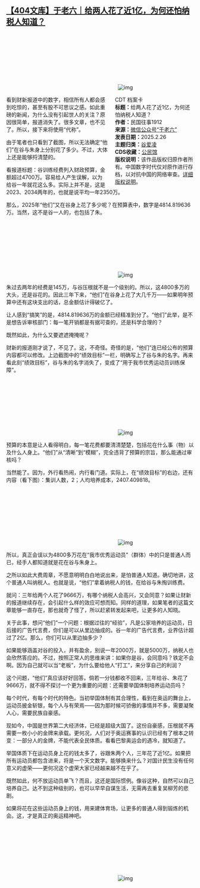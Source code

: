 <!--1740749003000-->
[【404文库】于老六｜给两人花了近1亿，为何还怕纳税人知道？](https://chinadigitaltimes.net/chinese/716186.html)
------

<p><img decoding="async" src="data:image/svg+xml,%3Csvg%20xmlns='http://www.w3.org/2000/svg'%20viewBox='0%200%200%200'%3E%3C/svg%3E" alt="img" data-lazy-src="https://chinadigitaltimes.net/chinese/files/2025/02/post-716186-67c1b7a14e294."><noscript><img decoding="async" src="https://chinadigitaltimes.net/chinese/files/2025/02/post-716186-67c1b7a14e294." alt="img"></noscript></p><div style="width:42%;float:right;padding-left:20px"><div class="su-spoiler su-spoiler-style-fancy su-spoiler-icon-chevron-circle su-spoiler-closed" data-scroll-offset="0" data-anchor-in-url="no"><div class="su-spoiler-title" tabindex="0" role="button"><span class="su-spoiler-icon"></span>CDT 档案卡</div><div class="su-spoiler-content su-u-clearfix su-u-trim"><strong>标题：</strong>给两人花了近1亿，为何还怕纳税人知道？<br><strong>作者：</strong>民国往事1912<br><strong>来源：</strong><a href="https://mp.weixin.qq.com/s/lOwgaQ6wpbCneFB88KMNCg" target="_blank" rel="noopener">微信公众号“于老六”</a><br><strong>发表日期：</strong>2025.2.26<br><strong>主题归类：</strong><a href="https://chinadigitaltimes.net/chinese/tag/谷爱凌" target="_blank">谷爱凌</a><br><strong>CDS收藏：</strong><a href="https://chinadigitaltimes.net/space/%E5%85%AC%E6%B0%91%E9%A6%86" target="_blank" rel="noopener">公民馆</a><br><strong>版权说明：</strong>该作品版权归原作者所有。中国数字时代仅对原作进行存档，以对抗中国的网络审查。<a href="https://chinadigitaltimes.net/chinese/copyright">详细版权说明</a>。</div></div></div><p>看到财新报道中的数字，相信所有人都会感到吃惊的，甚至有股不可思议之感。如此重磅的新闻，为什么没有引起世人的关注？原因很简单，报道消失了。很多文章，也不见了。所以，接下来将使用“代称”。</p><p>由于笔者也只看到了截图，所以无法确定“他们”在谷与朱身上分别花了多少。不过，大体上还是能够捋清楚的。</p><p>看报道标题：谷训练经费列入财政预算，金额超过4700万。容易给人产生误解，以为给谷一年就花这么多。实际上并不是，这是2023、2034两年的，也就是说平均一年2350万。</p><p>那么，2025年“他们”又在谷身上花了多少呢？在预算表中，数字是4814.819636万。当然，这不是谷一人的，也包括了朱。</p><p><img decoding="async" src="data:image/svg+xml,%3Csvg%20xmlns='http://www.w3.org/2000/svg'%20viewBox='0%200%200%200'%3E%3C/svg%3E" alt="img" data-lazy-src="https://chinadigitaltimes.net/chinese/files/2025/02/post-716186-67c1b7a154e5f."><noscript><img decoding="async" src="https://chinadigitaltimes.net/chinese/files/2025/02/post-716186-67c1b7a154e5f." alt="img"></noscript></p><p>朱过去两年的经费是145万，与谷压根就不是一个级别的。所以，这4800多万的大头，还是谷花的。因此三年下来，“他们”在谷身上花了大几千万——如果明年预算中还有这块支出的话，总金额估计得破亿了。</p><p>让人感到“搞笑”的是，4814.819636万的金额已经精准到分了。“他们”此举，是不是想告诉审核部门：每一笔开销都是有据可查的，还是科学合理的？</p><p>既然如此，为什么又要遮遮掩掩呢？</p><p>财新的报道刚才说了，不见了。这，不奇怪。奇怪的是，“他们”连已经公布的预算内容都可以修改。上边截图中的“绩效目标”一栏，明确写上了谷与朱的名字。再来看此刻“绩效目标”，谷与朱的名字消失了，变成了“用于我市优秀运动员训练保障”。</p><p><img decoding="async" src="data:image/svg+xml,%3Csvg%20xmlns='http://www.w3.org/2000/svg'%20viewBox='0%200%200%200'%3E%3C/svg%3E" alt="img" data-lazy-src="https://chinadigitaltimes.net/chinese/files/2025/02/post-716186-67c1b7a15ec9f.png"><noscript><img decoding="async" src="https://chinadigitaltimes.net/chinese/files/2025/02/post-716186-67c1b7a15ec9f.png" alt="img"></noscript></p><p>预算的本意是让人看得明白，每一笔花费都要清清楚楚，包括花在什么事（物）以及什么人身上。“他们”从“清晰”到“模糊”，完全违背了预算的宗旨，那么能通过审核吗？</p><p>当然能了。因为，外行看热闹，内行看门道。实际上，在“绩效目标”的右边，还有内容（看下图）：集训人数，2；人均培养成本，2407.409818。</p><p><img decoding="async" src="data:image/svg+xml,%3Csvg%20xmlns='http://www.w3.org/2000/svg'%20viewBox='0%200%200%200'%3E%3C/svg%3E" alt="img" data-lazy-src="https://chinadigitaltimes.net/chinese/files/2025/02/post-716186-67c1b7a1689ad.png"><noscript><img decoding="async" src="https://chinadigitaltimes.net/chinese/files/2025/02/post-716186-67c1b7a1689ad.png" alt="img"></noscript></p><p>所以，真正会误以为4800多万花在“我市优秀运动员”（群体）中的只是普通人而已，经手人都知道就是花在谷与朱身上。</p><p>之所以如此大费周章，不愿意明明白白地说出来，是怕普通人知道。确切地讲，这个普通人叫纳税人。也就是说，“他们”拿着纳税人的钱，在给谷与朱掏训练费。</p><p>就问：三年给两个人花了9666万，有哪个纳税人会高兴，又会同意？如果让财新的报道继续存在，会引起什么样的效应可想而知。同样的道理，如果笔者的这篇文章能够一直存在，那也就奇了怪了，所以赶紧转发起来吧，让更多的人知晓。</p><p>关于此事，想问“他们”一个问题：根据过往的“经验”，凡是公家培养的运动员，日后接的广告代言费，你们是可以从里边抽成的。谷一年的广告代言费，业界估计超过了2亿。那么，你们可以从里边抽多少？</p><p>如果能够涵盖对谷的投入，并有盈余，别说一年2000万，就是5000万，纳税人也会欣然答应的。不过，按照正常人的思维来讲：如果你是谷，会同意吗？铁定不会啊。因为自己就可以当“老板”，为什么要给他人“打工”，来分享自己的利润？</p><p>这个问题，“他们”真应该好好回答。倘若一分钱都收不回来，三年给谷、朱花了9666万，就不得不探讨一个更为重要的问题：还需要举国体制培养运动员吗？</p><p>每个时代，有每个时代的特色。当初举国体制有其合理性，看到在奥运的舞台上，运动员披金斩银，每个人与有荣焉——因为那时候可骄傲的事情并不多，需要凝聚人心，需要民族自豪感。</p><p>现如今，中国是世界第二大经济体，已经是超级大国了。这份自豪感，压根就不再需要一枚小小的金牌来承载。更何况，人们对于奥运赛事的认识已经有了根本之转变：一部分人的金牌，不能代表全民体质。看看巴黎奥运会的遇冷，就知道了。</p><p>举国体质下在运动员身上花的钱太多了，谷跟朱两个人，三年花了近1亿。如果把所有运动员都包含进来，将是一个天文数字。能够换来什么？对国计民生没有任何意义的虚荣——更何况这个虚荣大家已经越来越不在乎了。</p><p>既然如此，何不放运动员单飞？而且，这还是国际惯例。像谷这种，自然可以自己培养自己。达不到这种级别的，也可以早早自谋生活，无需再去重复吴柳芳的悲剧。</p><p>如果将花在这些运动员身上的钱，用来建体育场，让更多的普通人得到锻炼的机会。这，才是真正的奥运精神吧。</p><p><img decoding="async" src="data:image/svg+xml,%3Csvg%20xmlns='http://www.w3.org/2000/svg'%20viewBox='0%200%200%200'%3E%3C/svg%3E" alt="img" data-lazy-src="https://chinadigitaltimes.net/chinese/files/2025/02/post-716186-67c1b7a171b5b."><noscript><img decoding="async" src="https://chinadigitaltimes.net/chinese/files/2025/02/post-716186-67c1b7a171b5b." alt="img"></noscript></p><div class="addtoany_share_save_container addtoany_content addtoany_content_bottom"><div class="a2a_kit a2a_kit_size_32 addtoany_list" data-a2a-url="https://chinadigitaltimes.net/chinese/716186.html" data-a2a-title="【404文库】于老六｜给两人花了近1亿，为何还怕纳税人知道？"><a class="a2a_button_facebook" href="https://www.addtoany.com/add_to/facebook?linkurl=https%3A%2F%2Fchinadigitaltimes.net%2Fchinese%2F716186.html&amp;linkname=%E3%80%90404%E6%96%87%E5%BA%93%E3%80%91%E4%BA%8E%E8%80%81%E5%85%AD%EF%BD%9C%E7%BB%99%E4%B8%A4%E4%BA%BA%E8%8A%B1%E4%BA%86%E8%BF%911%E4%BA%BF%EF%BC%8C%E4%B8%BA%E4%BD%95%E8%BF%98%E6%80%95%E7%BA%B3%E7%A8%8E%E4%BA%BA%E7%9F%A5%E9%81%93%EF%BC%9F" title="Facebook" rel="nofollow noopener" target="_blank"></a><a class="a2a_button_twitter" href="https://www.addtoany.com/add_to/twitter?linkurl=https%3A%2F%2Fchinadigitaltimes.net%2Fchinese%2F716186.html&amp;linkname=%E3%80%90404%E6%96%87%E5%BA%93%E3%80%91%E4%BA%8E%E8%80%81%E5%85%AD%EF%BD%9C%E7%BB%99%E4%B8%A4%E4%BA%BA%E8%8A%B1%E4%BA%86%E8%BF%911%E4%BA%BF%EF%BC%8C%E4%B8%BA%E4%BD%95%E8%BF%98%E6%80%95%E7%BA%B3%E7%A8%8E%E4%BA%BA%E7%9F%A5%E9%81%93%EF%BC%9F" title="Twitter" rel="nofollow noopener" target="_blank"></a><a class="a2a_button_telegram" href="https://www.addtoany.com/add_to/telegram?linkurl=https%3A%2F%2Fchinadigitaltimes.net%2Fchinese%2F716186.html&amp;linkname=%E3%80%90404%E6%96%87%E5%BA%93%E3%80%91%E4%BA%8E%E8%80%81%E5%85%AD%EF%BD%9C%E7%BB%99%E4%B8%A4%E4%BA%BA%E8%8A%B1%E4%BA%86%E8%BF%911%E4%BA%BF%EF%BC%8C%E4%B8%BA%E4%BD%95%E8%BF%98%E6%80%95%E7%BA%B3%E7%A8%8E%E4%BA%BA%E7%9F%A5%E9%81%93%EF%BC%9F" title="Telegram" rel="nofollow noopener" target="_blank"></a><a class="a2a_button_reddit" href="https://www.addtoany.com/add_to/reddit?linkurl=https%3A%2F%2Fchinadigitaltimes.net%2Fchinese%2F716186.html&amp;linkname=%E3%80%90404%E6%96%87%E5%BA%93%E3%80%91%E4%BA%8E%E8%80%81%E5%85%AD%EF%BD%9C%E7%BB%99%E4%B8%A4%E4%BA%BA%E8%8A%B1%E4%BA%86%E8%BF%911%E4%BA%BF%EF%BC%8C%E4%B8%BA%E4%BD%95%E8%BF%98%E6%80%95%E7%BA%B3%E7%A8%8E%E4%BA%BA%E7%9F%A5%E9%81%93%EF%BC%9F" title="Reddit" rel="nofollow noopener" target="_blank"></a><a class="a2a_button_whatsapp" href="https://www.addtoany.com/add_to/whatsapp?linkurl=https%3A%2F%2Fchinadigitaltimes.net%2Fchinese%2F716186.html&amp;linkname=%E3%80%90404%E6%96%87%E5%BA%93%E3%80%91%E4%BA%8E%E8%80%81%E5%85%AD%EF%BD%9C%E7%BB%99%E4%B8%A4%E4%BA%BA%E8%8A%B1%E4%BA%86%E8%BF%911%E4%BA%BF%EF%BC%8C%E4%B8%BA%E4%BD%95%E8%BF%98%E6%80%95%E7%BA%B3%E7%A8%8E%E4%BA%BA%E7%9F%A5%E9%81%93%EF%BC%9F" title="WhatsApp" rel="nofollow noopener" target="_blank"></a><a class="a2a_button_email" href="https://www.addtoany.com/add_to/email?linkurl=https%3A%2F%2Fchinadigitaltimes.net%2Fchinese%2F716186.html&amp;linkname=%E3%80%90404%E6%96%87%E5%BA%93%E3%80%91%E4%BA%8E%E8%80%81%E5%85%AD%EF%BD%9C%E7%BB%99%E4%B8%A4%E4%BA%BA%E8%8A%B1%E4%BA%86%E8%BF%911%E4%BA%BF%EF%BC%8C%E4%B8%BA%E4%BD%95%E8%BF%98%E6%80%95%E7%BA%B3%E7%A8%8E%E4%BA%BA%E7%9F%A5%E9%81%93%EF%BC%9F" title="Email" rel="nofollow noopener" target="_blank"></a><a class="a2a_button_copy_link" href="https://www.addtoany.com/add_to/copy_link?linkurl=https%3A%2F%2Fchinadigitaltimes.net%2Fchinese%2F716186.html&amp;linkname=%E3%80%90404%E6%96%87%E5%BA%93%E3%80%91%E4%BA%8E%E8%80%81%E5%85%AD%EF%BD%9C%E7%BB%99%E4%B8%A4%E4%BA%BA%E8%8A%B1%E4%BA%86%E8%BF%911%E4%BA%BF%EF%BC%8C%E4%B8%BA%E4%BD%95%E8%BF%98%E6%80%95%E7%BA%B3%E7%A8%8E%E4%BA%BA%E7%9F%A5%E9%81%93%EF%BC%9F" title="Copy Link" rel="nofollow noopener" target="_blank"></a><a class="a2a_dd addtoany_share_save addtoany_share" href="https://www.addtoany.com/share"></a></div></div>
